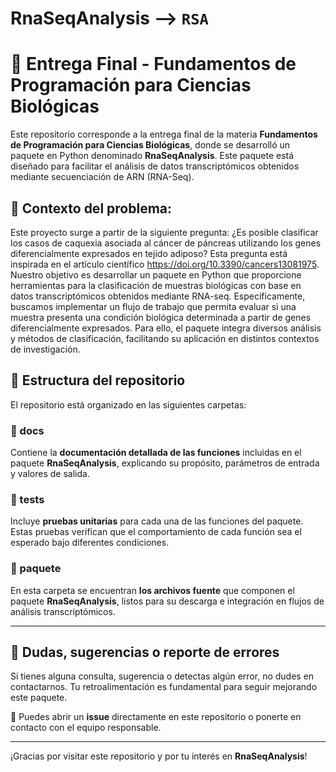 # RnaSeqAnalysis --> `RSA`
# 🧬 Entrega Final - Fundamentos de Programación para Ciencias Biológicas

Este repositorio corresponde a la entrega final de la materia **Fundamentos de Programación para Ciencias Biológicas**, donde se desarrolló un paquete en Python denominado **RnaSeqAnalysis**. Este paquete está diseñado para facilitar el análisis de datos transcriptómicos obtenidos mediante secuenciación de ARN (RNA-Seq).

## 📂 Contexto del problema:

Este proyecto surge a partir de la siguiente pregunta: ¿Es posible clasificar los casos de caquexia asociada al cáncer de
páncreas utilizando los genes diferencialmente expresados en tejido adiposo? Esta pregunta está inspirada en el artículo
científico https://doi.org/10.3390/cancers13081975.
Nuestro objetivo es desarrollar un paquete en Python que proporcione herramientas para la clasificación de muestras
biológicas con base en datos transcriptómicos obtenidos mediante RNA-seq. Específicamente, buscamos implementar un
flujo de trabajo que permita evaluar si una muestra presenta una condición biológica determinada a partir de genes
diferencialmente expresados. Para ello, el paquete integra diversos análisis y métodos de clasificación, facilitando su
aplicación en distintos contextos de investigación.

## 📂 Estructura del repositorio

El repositorio está organizado en las siguientes carpetas:

### 📁 docs
Contiene la **documentación detallada de las funciones** incluidas en el paquete **RnaSeqAnalysis**, explicando su propósito, parámetros de entrada y valores de salida.

### 📁 tests
Incluye **pruebas unitarias** para cada una de las funciones del paquete. Estas pruebas verifican que el comportamiento de cada función sea el esperado bajo diferentes condiciones.

### 📁 paquete
En esta carpeta se encuentran **los archivos fuente** que componen el paquete **RnaSeqAnalysis**, listos para su descarga e integración en flujos de análisis transcriptómicos.

---

## 📣 Dudas, sugerencias o reporte de errores

Si tienes alguna consulta, sugerencia o detectas algún error, no dudes en contactarnos. Tu retroalimentación es fundamental para seguir mejorando este paquete.

📧 Puedes abrir un **issue** directamente en este repositorio o ponerte en contacto con el equipo responsable.

---

¡Gracias por visitar este repositorio y por tu interés en **RnaSeqAnalysis**!
